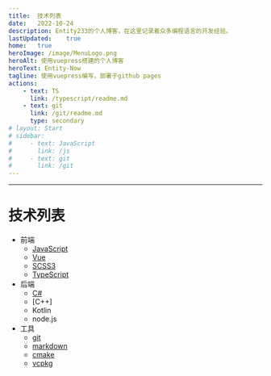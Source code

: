 ```yaml
---
title:  技术列表
date:   2022-10-24
description: Entity233的个人博客，在这里记录着众多编程语言的开发经验。
lastUpdated:    true
home:   true
heroImage: /image/MenuLogo.png
heroAlt: 使用vuepress搭建的个人博客
heroText: Entity-Now
tagline: 使用vuepress编写，部署于github pages
actions:
    - text: TS
      link: /typescript/readme.md
    - text: git
      link: /git/readme.md
      type: secondary
# layout: Start
# sidebar:
#     - text: JavaScript
#       link: /js
#     - text: git
#       link: /git
---
```

---
# 技术列表
- 前端
    - [JavaScript](/js/readme.md)
    - [Vue](./Vue/readme.md)
    - [SCSS3](./css/scss.md)
    - [TypeScript](./typescript/readme.md)
- 后端
    - [C#]()
    - [C++]
    - Kotlin
    - node.js
- 工具
    - [git](./git/readme.md)
    - [markdown](./markdown/README.md)
    - [cmake](./C++/cmake.md)
    - [vcpkg](./C++/vcpkg.md)